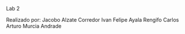 Lab 2

Realizado por:
    Jacobo Alzate Corredor
    Ivan Felipe Ayala Rengifo
    Carlos Arturo Murcia Andrade
